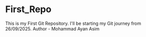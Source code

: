 # First_Repo
This is my First Git Repository. I'll be starting my Git journey from 26/09/2025.
Author - Mohammad Ayan Asim
